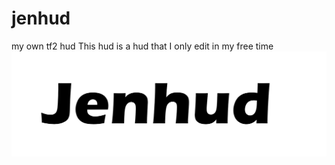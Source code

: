 # jenhud
my own tf2 hud
This hud is a hud that I only edit in my free time
![picture](23231412.png)
